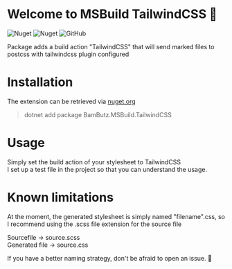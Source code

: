 # Welcome to MSBuild TailwindCSS 👋

![Nuget](https://img.shields.io/nuget/v/BamButz.MSBuild.TailwindCSS)
![Nuget](https://img.shields.io/nuget/dt/BamButz.MSBuild.TailwindCSS)
![GitHub](https://img.shields.io/github/license/BamButz/msbuild-tailwindcss)

Package adds a build action "TailwindCSS" that will send marked files to postcss with tailwindcss plugin configured

# Installation

The extension can be retrieved via [nuget.org](https://www.nuget.org/packages/BamButz.MSBuild.TailwindCSS/)

> dotnet add package BamButz.MSBuild.TailwindCSS

# Usage

Simply set the build action of your stylesheet to TailwindCSS  
I set up a test file in the project so that you can understand the usage.

# Known limitations

At the moment, the generated stylesheet is simply named "filename".css, so I recommend using the .scss file extension for the source file

Sourcefile -> source.scss  
Generated file -> source.css

If you have a better naming strategy, don't be afraid to open an issue. 🙂